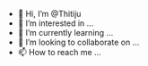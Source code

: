 - 👋 Hi, I’m @Thitiju
- 👀 I’m interested in ...
- 🌱 I’m currently learning ...
- 💞️ I’m looking to collaborate on ...
- 📫 How to reach me ...

<!---
Thitiju/Thitiju is a ✨ special ✨ repository because its `README.md` (this file) appears on your GitHub profile.
You can click the Preview link to take a look at your changes.
--->
